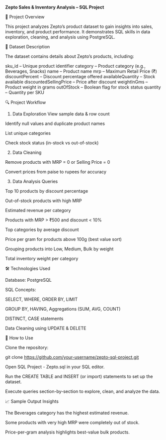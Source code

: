 **Zepto Sales & Inventory Analysis – SQL Project**

📌 Project Overview

This project analyzes Zepto’s product dataset to gain insights into sales, inventory, and product performance. It demonstrates SQL skills in data exploration, cleaning, and analysis using PostgreSQL.

📂 Dataset Description

The dataset contains details about Zepto’s products, including:

sku_id – Unique product identifier
category – Product category (e.g., Beverages, Snacks)
name – Product name
mrp – Maximum Retail Price (₹)
discountPercent – Discount percentage offered
availableQuantity – Stock available
discountedSellingPrice – Price after discount
weightInGms – Product weight in grams
outOfStock – Boolean flag for stock status
quantity – Quantity per SKU

🔍 Project Workflow
1. Data Exploration
View sample data & row count

Identify null values and duplicate product names

List unique categories

Check stock status (in-stock vs out-of-stock)

2. Data Cleaning

Remove products with MRP = 0 or Selling Price = 0

Convert prices from paise to rupees for accuracy

3. Data Analysis Queries

Top 10 products by discount percentage

Out-of-stock products with high MRP

Estimated revenue per category

Products with MRP > ₹500 and discount < 10%

Top categories by average discount

Price per gram for products above 100g (best value sort)

Grouping products into Low, Medium, Bulk by weight

Total inventory weight per category

🛠 Technologies Used

Database: PostgreSQL

SQL Concepts:

SELECT, WHERE, ORDER BY, LIMIT

GROUP BY, HAVING, Aggregations (SUM, AVG, COUNT)

DISTINCT, CASE statements

Data Cleaning using UPDATE & DELETE

📜 How to Use

Clone the repository:

git clone https://github.com/your-username/zepto-sql-project.git


Open SQL Project - Zepto.sql in your SQL editor.

Run the CREATE TABLE and INSERT (or import) statements to set up the dataset.

Execute queries section-by-section to explore, clean, and analyze the data.

📈 Sample Output Insights

The Beverages category has the highest estimated revenue.

Some products with very high MRP were completely out of stock.

Price-per-gram analysis highlights best-value bulk products.

